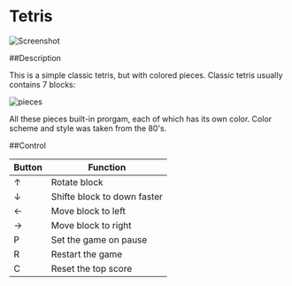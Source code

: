# Tetris

![Screenshot](https://pp.vk.me/c629630/v629630649/4917/aI8CbuIMh1c.jpg)

##Description

This is a simple classic tetris, but with colored pieces. Classic tetris usually contains 7 blocks:

![pieces](https://pp.vk.me/c628122/v628122649/38c99/6v25JfewLHo.jpg)


All these pieces built-in prorgam, each of which has its own color. Color scheme and style was taken from the 80's. 

##Control

| Button | Function |
|-----------------------------------------|---------------------|
| &uarr;|Rotate block|
|&darr;|Shifte block to down faster|
|&larr;|Move block to left|
|&rarr;|Move block to right|
|P|Set the game on pause|
|R|Restart the game|
|C|Reset the top score|
